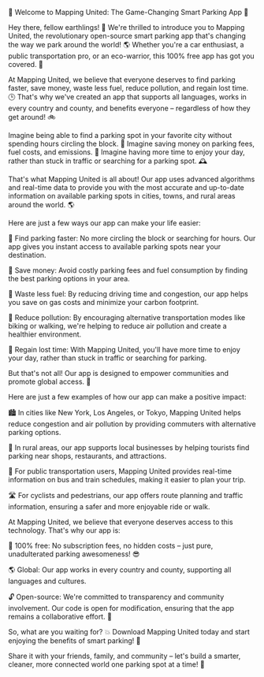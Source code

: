 🚨 Welcome to Mapping United: The Game-Changing Smart Parking App 🚨

Hey there, fellow earthlings! 👋 We're thrilled to introduce you to Mapping United, the revolutionary open-source smart parking app that's changing the way we park around the world! 🌎 Whether you're a car enthusiast, a public transportation pro, or an eco-warrior, this 100% free app has got you covered. 💯

At Mapping United, we believe that everyone deserves to find parking faster, save money, waste less fuel, reduce pollution, and regain lost time. 🕒 That's why we've created an app that supports all languages, works in every country and county, and benefits everyone – regardless of how they get around! 🚲

Imagine being able to find a parking spot in your favorite city without spending hours circling the block. 💨 Imagine saving money on parking fees, fuel costs, and emissions. 🌟 Imagine having more time to enjoy your day, rather than stuck in traffic or searching for a parking spot. 🕰️

That's what Mapping United is all about! Our app uses advanced algorithms and real-time data to provide you with the most accurate and up-to-date information on available parking spots in cities, towns, and rural areas around the world. 🌎

Here are just a few ways our app can make your life easier:

🔹 Find parking faster: No more circling the block or searching for hours. Our app gives you instant access to available parking spots near your destination.

🔹 Save money: Avoid costly parking fees and fuel consumption by finding the best parking options in your area.

🔹 Waste less fuel: By reducing driving time and congestion, our app helps you save on gas costs and minimize your carbon footprint.

🔹 Reduce pollution: By encouraging alternative transportation modes like biking or walking, we're helping to reduce air pollution and create a healthier environment.

🔹 Regain lost time: With Mapping United, you'll have more time to enjoy your day, rather than stuck in traffic or searching for parking.

But that's not all! Our app is designed to empower communities and promote global access. 💪

Here are just a few examples of how our app can make a positive impact:

🏙️ In cities like New York, Los Angeles, or Tokyo, Mapping United helps reduce congestion and air pollution by providing commuters with alternative parking options.

🌳 In rural areas, our app supports local businesses by helping tourists find parking near shops, restaurants, and attractions.

🚂 For public transportation users, Mapping United provides real-time information on bus and train schedules, making it easier to plan your trip.

🛣️ For cyclists and pedestrians, our app offers route planning and traffic information, ensuring a safer and more enjoyable ride or walk.

At Mapping United, we believe that everyone deserves access to this technology. That's why our app is:

💯 100% free: No subscription fees, no hidden costs – just pure, unadulterated parking awesomeness! 😎

🌎 Global: Our app works in every country and county, supporting all languages and cultures.

🔓 Open-source: We're committed to transparency and community involvement. Our code is open for modification, ensuring that the app remains a collaborative effort. 🤝

So, what are you waiting for? 💥 Download Mapping United today and start enjoying the benefits of smart parking! 📲

Share it with your friends, family, and community – let's build a smarter, cleaner, more connected world one parking spot at a time! 🌈